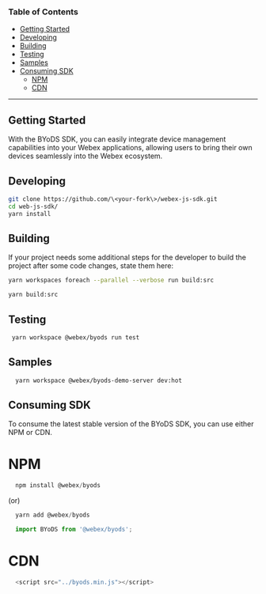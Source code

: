 ### Table of Contents
- [Getting Started](#getting-started)
- [Developing](#developing)
- [Building](#building) 
- [Testing](#testing)
- [Samples](#samples) 
- [Consuming SDK](#consuming-sdk)
  - [NPM](#npm)
  - [CDN](#cdn)
---

## Getting Started
With the BYoDS SDK, you can easily integrate device management capabilities into your Webex applications, allowing users to bring their own devices seamlessly into the Webex ecosystem.

## Developing

```bash
git clone https://github.com/\<your-fork\>/webex-js-sdk.git
cd web-js-sdk/
yarn install
```

## Building

If your project needs some additional steps for the developer to build the
project after some code changes, state them here:

```bash
yarn workspaces foreach --parallel --verbose run build:src

yarn build:src
```

## Testing

```bash
 yarn workspace @webex/byods run test
```

## Samples 
```bash
  yarn workspace @webex/byods-demo-server dev:hot
```

## Consuming SDK
To consume the latest stable version of the BYoDS SDK, you can use either NPM or CDN.
# NPM
```javascript
  npm install @webex/byods
```
(or)

```javascript
  yarn add @webex/byods
```

```javascript
  import BYoDS from '@webex/byods';
```
# CDN
```javascript
  <script src="../byods.min.js"></script>
```